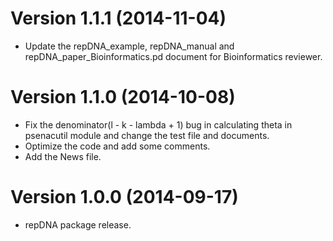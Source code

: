 # Version 1.1.1 (2014-11-04)

- Update the repDNA_example, repDNA_manual and repDNA_paper_Bioinformatics.pd document for Bioinformatics reviewer.

# Version 1.1.0 (2014-10-08)

- Fix the denominator(l - k - lambda + 1) bug in calculating theta in psenacutil module and change the test file and documents.
- Optimize the code and add some comments.
- Add the News file.

# Version 1.0.0 (2014-09-17)

- repDNA package release.